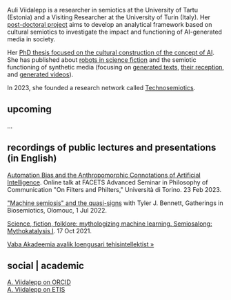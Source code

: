 

Auli Viidalepp is a researcher in semiotics at the University of Tartu (Estonia) and a Visiting Researcher at the University of Turin (Italy). Her [post-doctoral project](/postdoc/) aims to develop an analytical framework based on cultural semiotics to investigate the impact and functioning of AI-generated media in society. 

Her [PhD thesis focused on the cultural construction of the concept of AI](/phd/). She has published about [robots in science fiction](https://www.researchgate.net/publication/349919165_Representations_of_robots_in_science_fiction_film_narratives_as_signifiers_of_human_identity) and the semiotic functioning of synthetic media (focusing on [generated texts](https://www.researchgate.net/publication/369304924_The_semiotic_functioning_of_synthetic_media), [their reception](https://www.researchgate.net/publication/366987824_Sociocommunicative_functions_of_a_generative_text_the_case_of_GPT-3), and [generated videos](https://doi.org/10.1515/sem-2023-0167)). 


In 2023, she founded a research network called [Technosemiotics](https://technosemiotics.net/). 



## upcoming


...


## recordings of public lectures and presentations (in English)

[Automation Bias and the Anthropomorphic Connotations of Artificial Intelligence](https://youtu.be/_xuuQPe-VeM?t=6201). Online talk at FACETS Advanced Seminar in Philosophy of Communication "On Filters and Philters," Università di Torino. 23 Feb 2023.

["Machine semiosis" and the quasi-signs](https://www.youtube.com/watch?v=tj9V1Cak_-8) with Tyler J. Bennett, Gatherings in Biosemiotics, Olomouc, 1 Jul 2022.

[Science, fiction, folklore: mythologizing machine learning. Semiosalong: Mythokatalysis I](https://www.youtube.com/watch?v=kmfXFkbVWRM&ab_channel=Semiosalong). 17 Oct 2021.

[Vaba Akadeemia avalik loengusari tehisintellektist »](/loengusari-tehisintellektist/)


## social | academic

[A. Viidalepp on ORCID](https://orcid.org/0000-0002-6206-5681)<br>
[A. Viidalepp on ETIS](https://www.etis.ee/CV/Auli_Viidalepp/eng)

